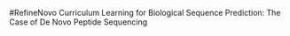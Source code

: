 #RefineNovo
Curriculum Learning for Biological Sequence Prediction: The Case of De Novo Peptide Sequencing
